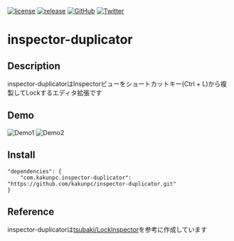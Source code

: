 [![license](https://img.shields.io/github/license/tomori-hikage/inspector-duplicator.svg?style=flat-square)](https://github.com/tomori-hikage/inspector-duplicator/blob/master/LICENSE)
[![release](https://img.shields.io/github/release/tomori-hikage/inspector-duplicator.svg?style=flat-square)](https://github.com/tomori-hikage/inspector-duplicator/releases)
[![GitHub](https://img.shields.io/github/followers/tomori-hikage.svg?label=@tomori-hikage&style=social)](https://github.com/tomori-hikage)
[![Twitter](https://img.shields.io/twitter/follow/tomori_hikage.svg?label=@tomori_hikage&style=social)](https://twitter.com/tomori_hikage)

# inspector-duplicator

## Description

inspector-duplicatorはInspectorビューをショートカットキー(Ctrl + L)から複製してLockするエディタ拡張です

## Demo

![Demo1](https://github.com/tomori-hikage/inspector-duplicator/blob/readme_images/Images/gif1.gif)
![Demo2](https://github.com/tomori-hikage/inspector-duplicator/blob/readme_images/Images/gif2.gif)

## Install

```
"dependencies": {
    "com.kakunpc.inspector-duplicator": "https://github.com/kakunpc/inspector-duplicator.git"
}
```



## Reference

inspector-duplicatorは[tsubaki/LockInspector](https://gist.github.com/tsubaki/611043a80fef1e1023249ece58e2ae0a#file-lockinspector-cs)を参考に作成しています
